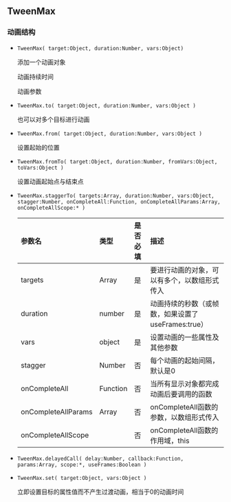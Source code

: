 ## TweenMax

### 动画结构

- `TweenMax( target:Object, duration:Number, vars:Object) `

  添加一个动画对象

  动画持续时间

  动画参数

- `TweenMax.to( target:Object, duration:Number, vars:Object )`

  也可以对多个目标进行动画

- `TweenMax.from( target:Object, duration:Number, vars:Object )`

  设置起始的位置

- `TweenMax.fromTo( target:Object, duration:Number, fromVars:Object, toVars:Object )`

  设置动画起始点与结束点

- `TweenMax.staggerTo( targets:Array, duration:Number, vars:Object, stagger:Number, onCompleteAll:Function, onCompleteAllParams:Array, onCompleteAllScope:* ) `

  | 参数名              | 类型     | 是否必填 | 描述                                               |
  | :------------------ | :------- | :------- | :------------------------------------------------- |
  | targets             | Array    | 是       | 要进行动画的对象，可以有多个，以数组形式传入       |
  | duration            | number   | 是       | 动画持续的秒数（或帧数，如果设置了useFrames:true） |
  | vars                | object   | 是       | 设置动画的一些属性及其他参数                       |
  | stagger             | Number   | 否       | 每个动画的起始间隔，默认是0                        |
  | onCompleteAll       | Function | 否       | 当所有显示对象都完成动画后要调用的函数             |
  | onCompleteAllParams | Array    | 否       | onCompleteAll函数的参数，以数组形式传入            |
  | onCompleteAllScope  |          | 否       | onCompleteAll函数的作用域，this                    |

- `TweenMax.delayedCall( delay:Number, callback:Function, params:Array, scope:*, useFrames:Boolean )`

- `TweenMax.set( target:Object, vars:Object )`

  立即设置目标的属性值而不产生过渡动画，相当于0的动画时间

### 





